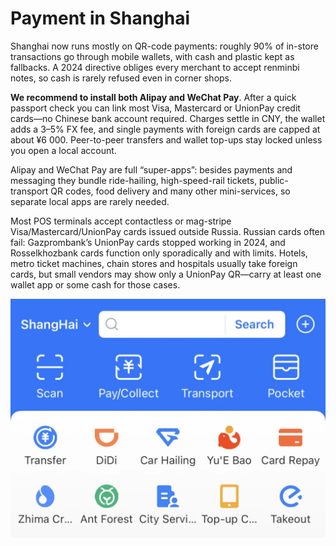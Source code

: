 # Payment in Shanghai

Shanghai now runs mostly on QR-code payments: roughly 90% of in-store transactions go through mobile wallets, with cash and plastic kept as fallbacks. A 2024 directive obliges every merchant to accept renminbi notes, so cash is rarely refused even in corner shops.

**We recommend to install both Alipay and WeChat Pay**. After a quick passport check you can link most Visa, Mastercard or UnionPay credit cards—no Chinese bank account required. Charges settle in CNY, the wallet adds a 3–5% FX fee, and single payments with foreign cards are capped at about ¥6 000. Peer-to-peer transfers and wallet top-ups stay locked unless you open a local account.

Alipay and WeChat Pay are full “super-apps”: besides payments and messaging they bundle ride-hailing, high-speed-rail tickets, public-transport QR codes, food delivery and many other mini-services, so separate local apps are rarely needed.

Most POS terminals accept contactless or mag-stripe Visa/Mastercard/UnionPay cards issued outside Russia. Russian cards often fail: Gazprombank’s UnionPay cards stopped working in 2024, and Rosselkhozbank cards function only sporadically and with limits. Hotels, metro ticket machines, chain stores and hospitals usually take foreign cards, but small vendors may show only a UnionPay QR—carry at least one wallet app or some cash for those cases.

![Screenshot from Alipay app](images/alipay.webp)